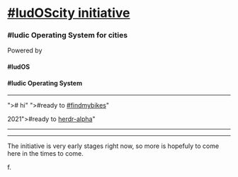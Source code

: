 # [#ludOScity initiative]

### #ludic Operating System for cities

Powered by
#### #ludOS
#### #ludic Operating System

****

"># hi"
">#ready to [#findmybikes]"

2021">#ready to [herdr-alpha]"

****
****
The initiative is very early stages right now, so more is hopefuly to come here in the times to come.

f.



[#ludOScity initiative]:http://ludoscity.com
[#findmybikes]:https://play.google.com/store/apps/details?id=com.ludoscity.findmybikes
[herdr-alpha]:https://groups.google.com/u/0/g/herdr-testers
